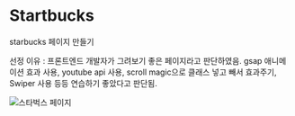 # Startbucks
starbucks 페이지 만들기

선정 이유 : 프론트엔드 개발자가 그려보기 좋은 페이지라고 판단하였음.
gsap 애니메이션 효과 사용, youtube api 사용, scroll magic으로 클래스 넣고 빼서 효과주기, Swiper 사용 등등 연습하기 좋았다고 판단됨.

<img src="./imgages/starbucks_fullpage.png" alt="스타벅스 페이지" />